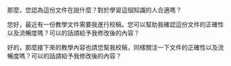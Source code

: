 那麼，您認為這份文件在說什麼？對於學習這個知識的人合適嗎？

您好，最近有一份教學文件需要我進行校稿。您可以幫助我確認這份文件的正確性以及流暢度嗎？可以的話請給予我修改後的內容？

好的，那麼接下來的教學內容也請您幫我校稿，同樣關注一下文件的正確性以及流暢度嗎？可以的話請給予我修改後的內容？
